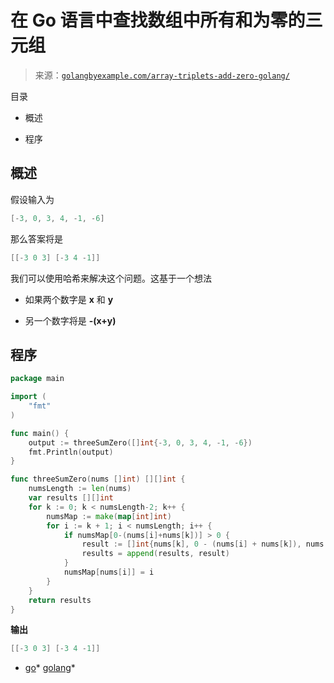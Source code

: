 <!--yml

类别：未分类

日期：2024-10-13 06:42:29

-->

# 在 Go 语言中查找数组中所有和为零的三元组

> 来源：[`golangbyexample.com/array-triplets-add-zero-golang/`](https://golangbyexample.com/array-triplets-add-zero-golang/)

目录

+   概述

+   程序

## **概述**

假设输入为

```go
[-3, 0, 3, 4, -1, -6]
```

那么答案将是

```go
[[-3 0 3] [-3 4 -1]]
```

我们可以使用哈希来解决这个问题。这基于一个想法

+   如果两个数字是 **x** 和 **y**

+   另一个数字将是 **-(x+y)**

## **程序**

```go
package main

import (
    "fmt"
)

func main() {
    output := threeSumZero([]int{-3, 0, 3, 4, -1, -6})
    fmt.Println(output)
}

func threeSumZero(nums []int) [][]int {
    numsLength := len(nums)
    var results [][]int
    for k := 0; k < numsLength-2; k++ {
        numsMap := make(map[int]int)
        for i := k + 1; i < numsLength; i++ {
            if numsMap[0-(nums[i]+nums[k])] > 0 {
                result := []int{nums[k], 0 - (nums[i] + nums[k]), nums[i]}
                results = append(results, result)
            }
            numsMap[nums[i]] = i
        }
    }
    return results
}
```

**输出**

```go
[[-3 0 3] [-3 4 -1]]
```

+   [go](https://golangbyexample.com/tag/go/)*   [golang](https://golangbyexample.com/tag/golang/)*
